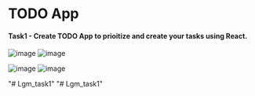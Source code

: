 # TODO App
#### Task1 - Create TODO App to prioitize and create your tasks using React.

![image](https://user-images.githubusercontent.com/71166016/177030277-4ecbbc7e-9223-4011-9826-809f6be77b5e.png)
![image](https://user-images.githubusercontent.com/71166016/177030376-ecc422b1-e2c8-4aa5-889c-51f9be3b6932.png)

![image](https://user-images.githubusercontent.com/71166016/177030495-74473ded-0ea9-4fbf-9ee7-ecf1f4ccd212.png)
![image](https://user-images.githubusercontent.com/71166016/177030542-083ea266-730f-48c7-b68f-2e8241c7eba6.png)


"# Lgm_task1" 
"# Lgm_task1" 
